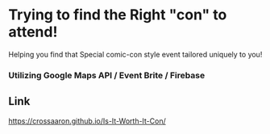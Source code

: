 # Trying to find the Right "con" to attend!

Helping you find that Special comic-con style event tailored uniquely to you!

### Utilizing Google Maps API / Event Brite / Firebase

## Link
 https://crossaaron.github.io/Is-It-Worth-It-Con/
